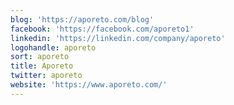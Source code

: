 ```yaml
---
blog: 'https://aporeto.com/blog'
facebook: 'https://facebook.com/aporeto1'
linkedin: 'https://linkedin.com/company/aporeto'
logohandle: aporeto
sort: aporeto
title: Aporeto
twitter: aporeto
website: 'https://www.aporeto.com/'
---
```

